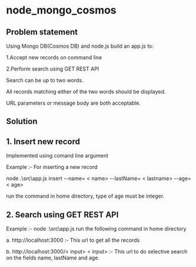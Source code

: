 # node_mongo_cosmos

## Problem statement 
Using Mongo DB(Cosmos DB) and node.js build an app.js to:

1.Accept new records on command line

2.Perform search using GET REST API 

Search can be up to two words. 

All records matching either of the two words should be displayed.

URL parameters or message body are both acceptable.



## Solution 
## 1. Insert new record
Implemented using comand line argument

Example :- For inserting a new record 

  node .\src\app.js insert --name= < name> --lastName= < lastname> --age= < age>

  run the command in home directory, type of age must be integer.
  
  
  
## 2. Search using GET REST API
Example :- node .\src\app.js run the following command in home directory

  a. http://localhost:3000 :- This url to get all the records

  b. http://localhost:3000/< input> < input> :- This url to do selective search on the fields name, lastName and age. 
